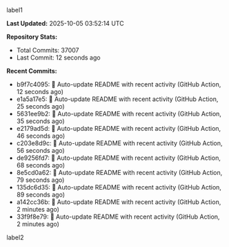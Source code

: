 
label1 
<!-- ACTIVITY_START -->
**Last Updated:** 2025-10-05 03:52:14 UTC

**Repository Stats:**
- Total Commits: 37007
- Last Commit: 12 seconds ago

**Recent Commits:**
- b9f7c4095: 🤖 Auto-update README with recent activity (GitHub Action, 12 seconds ago)
- e1a5a17e5: 🤖 Auto-update README with recent activity (GitHub Action, 25 seconds ago)
- 5631ee9b2: 🤖 Auto-update README with recent activity (GitHub Action, 35 seconds ago)
- e2179ad5d: 🤖 Auto-update README with recent activity (GitHub Action, 46 seconds ago)
- c203e8d9c: 🤖 Auto-update README with recent activity (GitHub Action, 56 seconds ago)
- de9256fd7: 🤖 Auto-update README with recent activity (GitHub Action, 68 seconds ago)
- 8e5cd0a62: 🤖 Auto-update README with recent activity (GitHub Action, 79 seconds ago)
- 135dc6d35: 🤖 Auto-update README with recent activity (GitHub Action, 89 seconds ago)
- a142cc36b: 🤖 Auto-update README with recent activity (GitHub Action, 2 minutes ago)
- 33f9f8e79: 🤖 Auto-update README with recent activity (GitHub Action, 2 minutes ago)
<!-- ACTIVITY_END -->

label2
